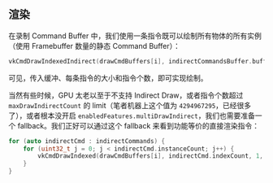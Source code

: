 ## 渲染

在录制 Command Buffer 中，我们使用一条指令既可以绘制所有物体的所有实例（使用 Framebuffer 数量的静态 Command Buffer）：

```c++
vkCmdDrawIndexedIndirect(drawCmdBuffers[i], indirectCommandsBuffer.buffer, 0, indirectDrawCount, sizeof(VkDrawIndexedIndirectCommand));
```

可见，传入缓冲、每条指令的大小和指令个数，即可实现绘制。

当然有些时候，GPU 太老以至于不支持 Indirect Draw，或者指令个数超过  `maxDrawIndirectCount` 的 limit（笔者机器上这个值为 `4294967295`，已经很多了），或者根本没开启 `enabledFeatures.multiDrawIndirect`，我们也需要准备一个 fallback。我们正好可以通过这个 fallback 来看到功能等价的直接渲染指令：

```c++
for (auto indirectCmd : indirectCommands) {
	for (uint32_t j = 0; j < indirectCmd.instanceCount; j++) {
		vkCmdDrawIndexed(drawCmdBuffers[i], indirectCmd.indexCount, 1, indirectCmd.firstIndex, 0, indirectCmd.firstInstance + j);
	}
}
```

